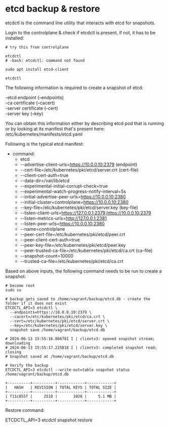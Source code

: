 # etcd backup & restore

etcdctl is the command line utility that interacts with etcd for snapshots. <br>

Login to the controlplane & check if etcdctl is present, if not, it has to be installed:

```
# try this from controlplane

etcdctl
# -bash: etcdctl: command not found

sudo apt install etcd-client

etcdctl

```

The following information is required to create a snapshot of etcd:

-etcd endpoint (–endpoints) <br>
-ca certificate (–cacert)<br>
-server certificate (–cert)<br>
-server key (–key)<br>

You can obtain this information either by describing etcd pod that is running or by looking at its manifest that's present here: <br>
/etc/kubernetes/manifests/etcd.yaml <br>

Following is the typical etcd manifest:

- command:
    - etcd
    - --advertise-client-urls=https://10.0.0.10:2379   (endpoint)
    - --cert-file=/etc/kubernetes/pki/etcd/server.crt  (cert-file)
    - --client-cert-auth=true
    - --data-dir=/var/lib/etcd
    - --experimental-initial-corrupt-check=true
    - --experimental-watch-progress-notify-interval=5s
    - --initial-advertise-peer-urls=https://10.0.0.10:2380
    - --initial-cluster=controlplane=https://10.0.0.10:2380
    - --key-file=/etc/kubernetes/pki/etcd/server.key (key-file)
    - --listen-client-urls=https://127.0.0.1:2379,https://10.0.0.10:2379
    - --listen-metrics-urls=http://127.0.0.1:2381
    - --listen-peer-urls=https://10.0.0.10:2380
    - --name=controlplane
    - --peer-cert-file=/etc/kubernetes/pki/etcd/peer.crt
    - --peer-client-cert-auth=true
    - --peer-key-file=/etc/kubernetes/pki/etcd/peer.key
    - --peer-trusted-ca-file=/etc/kubernetes/pki/etcd/ca.crt (ca-file)
    - --snapshot-count=10000
    - --trusted-ca-file=/etc/kubernetes/pki/etcd/ca.crt
	
Based on above inputs, the following command needs to be run to create a snapshot:

```
# become root
sudo su

# backup gets saved to /home/vagrant/backup/etcd.db - create the folder if it does not exist
ETCDCTL_API=3 etcdctl \
  --endpoints=https://10.0.0.10:2379 \
  --cacert=/etc/kubernetes/pki/etcd/ca.crt \
  --cert=/etc/kubernetes/pki/etcd/server.crt \
  --key=/etc/kubernetes/pki/etcd/server.key \
  snapshot save /home/vagrant/backup/etcd.db
  
# 2024-06-13 15:55:16.866781 I | clientv3: opened snapshot stream; downloading
# 2024-06-13 15:55:17.225818 I | clientv3: completed snapshot read; closing
# Snapshot saved at /home/vagrant/backup/etcd.db

# Verify the backup
ETCDCTL_API=3 etcdctl --write-out=table snapshot status /home/vagrant/backup/etcd.db

+----------+----------+------------+------------+
|   HASH   | REVISION | TOTAL KEYS | TOTAL SIZE |
+----------+----------+------------+------------+
| f11c855f |     2518 |       1028 |     5.1 MB |
+----------+----------+------------+------------+

```

Restore command:

ETCDCTL_API=3 etcdctl snapshot restore <backup-file-location>

